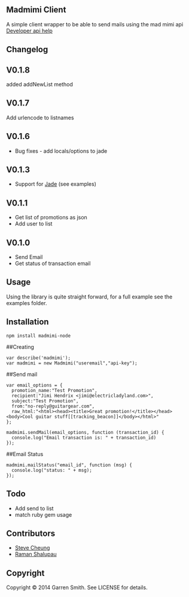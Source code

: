 Madmimi Client
--------------

A simple client wrapper to be able to send mails using the mad mimi api [Developer api help](http://developer.madmimi.com)

Changelog
---------
## V0.1.8
added addNewList method
## V0.1.7
Add urlencode to listnames
## V0.1.6
* Bug fixes - add locals/options to jade
## V0.1.3

* Support for [Jade](http://github.com/visionmedia/jade) (see examples)

## V0.1.1

* Get list of promotions as json
* Add user to list

## V0.1.0

* Send Email
* Get status of transaction email

Usage
-----

Using the library is quite straight forward, for a full example see the examples folder.

## Installation

    npm install madmimi-node

##Creating

    var describe('madmimi');
    var madmimi = new Madmimi("useremail","api-key");

##Send mail

    var email_options = {
      promotion_name:"Test Promotion",
      recipient:"Jimi Hendrix <jimi@electricladyland.com>",
      subject:"Test Promotion",
      from:"no-reply@guitargear.com",
      raw_html:"<html><head><title>Great promotion!</title></head><body>Cool guitar stuff[[tracking_beacon]]</body></html>"
    };

    madmimi.sendMail(email_options, function (transaction_id) {
      console.log("Email transaction is: " + transaction_id)
    });

##Email Status

    madmimi.mailStatus("email_id", function (msg) {
      console.log("status: " + msg);
    });

Todo
----

  * Add send to list
  * match ruby gem usage


Contributors
------------
* [Steve Cheung](https://github.com/oldcookie)
* [Raman Shalupau](https://github.com/ksaitor)

Copyright
---------

Copyright © 2014 Garren Smith. See LICENSE for details.

